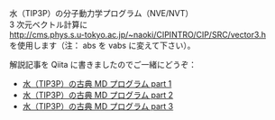 水（TIP3P）の分子動力学プログラム（NVE/NVT）  
3 次元ベクトル計算に  
http://cms.phys.s.u-tokyo.ac.jp/~naoki/CIPINTRO/CIP/SRC/vector3.h  
を使用します（注： abs を vabs に変えて下さい）。

解説記事を Qiita に書きましたのでご一緒にどうぞ：  
* [水（TIP3P）の古典 MD プログラム part 1](https://qiita.com/poinco_gogo/items/f7e6db1c85f51c739bfc)  
* [水（TIP3P）の古典 MD プログラム part 2](https://qiita.com/poinco_gogo/items/34c925f7b66cbe4bf576)  
* [水（TIP3P）の古典 MD プログラム part 3](https://qiita.com/poinco_gogo/items/0e18cd1ffeda4dcefb65)
